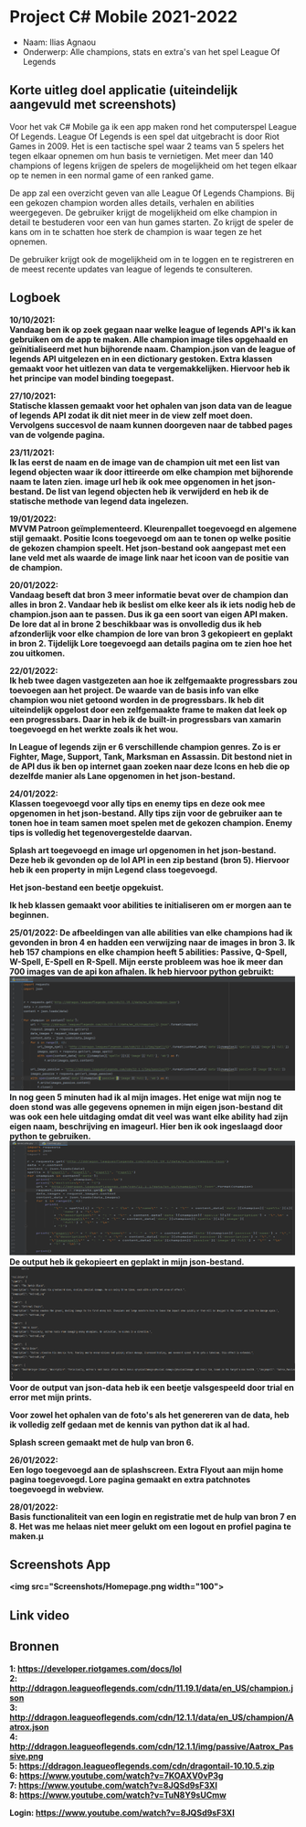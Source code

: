 # Project C# Mobile 2021-2022
* Naam: Ilias Agnaou
* Onderwerp: Alle champions, stats en extra's van het spel League Of Legends
## Korte uitleg doel applicatie (uiteindelijk aangevuld met screenshots)
Voor het vak C# Mobile ga ik een app maken rond het computerspel League Of Legends. League Of Legends is een spel dat uitgebracht is door Riot Games in 2009. Het is een tactische spel waar 2 teams van 5 spelers het tegen elkaar opnemen om hun basis te vernietigen. Met meer dan 140 champions of legens krijgen de spelers de mogelijkheid om het tegen elkaar op te nemen in een normal game of een ranked game.

De app zal een overzicht geven van alle League Of Legends Champions. Bij een gekozen champion worden alles details, verhalen en abilities weergegeven. De gebruiker krijgt de mogelijkheid om elke champion in detail te bestuderen voor een van hun games starten. Zo krijgt de speler de kans om in te schatten hoe sterk de champion is waar tegen ze het opnemen.

De gebruiker krijgt ook de mogelijkheid om in te loggen en te registreren en de meest recente updates van league of legends te consulteren.

## Logboek
<b>10/10/2021:<b><br>
Vandaag ben ik op zoek gegaan naar welke league of legends API's ik kan gebruiken om de app te maken. Alle champion image tiles opgehaald en geïnitialiseerd met hun bijhorende naam. Champion.json van de league of legends API uitgelezen en in een dictionary gestoken. Extra klassen gemaakt voor het uitlezen van data te vergemakkelijken. Hiervoor heb ik het principe van model binding toegepast.
  
<b>27/10/2021:<b><br>
Statische klassen gemaakt voor het ophalen van json data van de league of legends API zodat ik dit niet meer in de view zelf moet doen. Vervolgens succesvol de naam kunnen doorgeven naar de tabbed pages van de volgende pagina.
  
<b>23/11/2021:<b><br>
Ik las eerst de naam en de image van de champion uit met een list van legend objecten waar ik door ittireerde om elke champion met bijhorende naam te laten zien. image url heb ik ook mee opgenomen in het json-bestand. De list van legend objecten heb ik verwijderd en heb ik de statische methode van legend data ingelezen.

<b>19/01/2022:<b><br>
MVVM Patroon geïmplementeerd. Kleurenpallet toegevoegd en algemene stijl gemaakt. Positie Icons toegevoegd om aan te tonen op welke positie de gekozen champion speelt. Het json-bestand ook aangepast met een lane veld met als waarde de image link naar het icoon van de positie van de champion.
  
<b>20/01/2022:<b><br>
Vandaag beseft dat bron 3 meer informatie bevat over de champion dan alles in bron 2. Vandaar heb ik beslist om elke keer als ik iets nodig heb de champion.json aan te passen. Dus ik ga een soort van eigen API maken. De lore dat al in brone 2 beschikbaar was is onvolledig dus ik heb afzonderlijk voor elke champion de lore van bron 3 gekopieert en geplakt in bron 2. Tijdelijk Lore toegevoegd aan details pagina om te zien hoe het zou uitkomen.
  
<b>22/01/2022:<b><br>
Ik heb twee dagen vastgezeten aan hoe ik zelfgemaakte progressbars zou toevoegen aan het project. De waarde van de basis info van elke champion wou niet getoond worden in de progressbars. Ik heb dit uiteindelijk opgelost door een zelfgemaakte frame te maken dat leek op een progressbars. Daar in heb ik de built-in progressbars van xamarin toegevoegd en het werkte zoals ik het wou.
  
In League of legends zijn er 6 verschillende champion genres. Zo is er Fighter, Mage, Support, Tank, Marksman en Assassin. Dit bestond niet in de API dus ik ben op internet gaan zoeken naar deze Icons en heb die op dezelfde manier als Lane opgenomen in het json-bestand.
  
<b>24/01/2022:<b><br>
Klassen toegevoegd voor ally tips en enemy tips en deze ook mee opgenomen in het json-bestand. Ally tips zijn voor de gebruiker aan te tonen hoe in team samen moet spelen met de gekozen champion. Enemy tips is volledig het tegenovergestelde daarvan.
  
Splash art toegevoegd en image url opgenomen in het json-bestand. Deze heb ik gevonden op de lol API in een zip bestand (bron 5). Hiervoor heb ik een property in mijn Legend class toegevoegd.
  
Het json-bestand een beetje opgekuist.
  
Ik heb klassen gemaakt voor abilities te initialiseren om er morgen aan te beginnen.
  
<b>25/01/2022:<b>
De afbeeldingen van alle abilities van elke champions had ik gevonden in bron 4 en hadden een verwijzing naar de images in bron 3. Ik heb 157 champions en elke champion heeft 5 abilities: Passive, Q-Spell, W-Spell, E-Spell en R-Spell. Mijn eerste probleem was hoe ik meer dan 700 images van de api kon afhalen. Ik heb hiervoor python gebruikt:<br>
<img src="Screenshots/PythonScript.png" width="500" height="200"><br>
In nog geen 5 minuten had ik al mijn images. Het enige wat mijn nog te doen stond was alle gegevens opnemen in mijn eigen json-bestand dit was ook een hele uitdaging omdat dit veel was want elke ability had zijn eigen naam, beschrijving en imageurl. Hier ben ik ook ingeslaagd door python te gebruiken.<br>
<img src="Screenshots/pythonScriptAbilities.png" width="500" height="200"><br>
De output heb ik gekopieert en geplakt in mijn json-bestand.<br>
<img src="Screenshots/PythonOutputAbilites.png" width="500" height="200"><br>
Voor de output van json-data heb ik een beetje valsgespeeld door trial en error met mijn prints.
  
Voor zowel het ophalen van de foto's als het genereren van de data, heb ik volledig zelf gedaan met de kennis van python dat ik al had.

Splash screen gemaakt met de hulp van bron 6.
  
<b>26/01/2022:<b><br>
Een logo toegevoegd aan de splashscreen. Extra Flyout aan mijn home pagina toegevoegd. Lore pagina gemaakt en extra patchnotes toegevoegd in webview.
  
<b>28/01/2022:<b><br>
Basis functionaliteit van een login en registratie met de hulp van bron 7 en 8. Het was me helaas niet meer gelukt om een logout en profiel pagina te maken.µ

## Screenshots App
<img src="Screenshots/Homepage.png width="100">
  
## Link video

  
## Bronnen
1: https://developer.riotgames.com/docs/lol<br>
2: http://ddragon.leagueoflegends.com/cdn/11.19.1/data/en_US/champion.json<br>
3: http://ddragon.leagueoflegends.com/cdn/12.1.1/data/en_US/champion/Aatrox.json<br>
4: http://ddragon.leagueoflegends.com/cdn/12.1.1/img/passive/Aatrox_Passive.png<br>
5: https://ddragon.leagueoflegends.com/cdn/dragontail-10.10.5.zip<br>
6: https://www.youtube.com/watch?v=7KOAXV0vP3g<br>
7: https://www.youtube.com/watch?v=8JQSd9sF3XI<br>
8: https://www.youtube.com/watch?v=TuN8Y9sUCmw<br>

Login: https://www.youtube.com/watch?v=8JQSd9sF3XI
